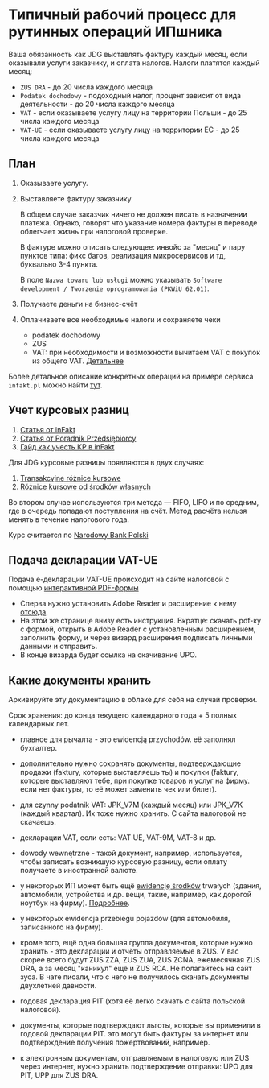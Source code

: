 # Типичный рабочий процесс для рутинных операций ИПшника

Ваша обязанность как JDG выставлять фактуру каждый месяц, если оказывали услуги заказчику, и оплата налогов. Налоги платятся каждый месяц:

- `ZUS DRA` - до 20 числа каждого месяца
- `Podatek dochodowy` - подоходный налог, процент зависит от вида деятельности - до 20 числа каждого месяца
- `VAT` - если оказываете услугу лицу на территории Польши - до 25 числа каждого месяца
- `VAT-UE` - если оказываете услугу лицу на территории ЕС - до 25 числа каждого месяца

## План

1. Оказываете услугу.
2. Выставляете фактуру заказчику

   В общем случае заказчик ничего не должен писать в назначении платежа. Однако, говорят что указание номера фактуры в переводе облегчает жизнь при налоговой проверке.

   В фактуре можно описать следующее: инвойс за "месяц" и пару пунктов типа: фикс багов, реализация микросервисов и тд, буквально 3-4 пункта.

   В поле `Nazwa towaru lub usługi` можно указывать `Software development / Tworzenie oprogramowania (PKWiU 62.01)`.

3. Получаете деньги на бизнес-счёт
4. Оплачиваете все необходимые налоги и сохраняете чеки
    - podatek dochodowy
    - ZUS
    - VAT: при необходимости и возможности вычитаем VAT с покупок из общего VAT. [Детальнее][1]

Более детальное описание конкретных операций на примере сервиса `infakt.pl` можно найти [тут][2].

## Учет курсовых разниц

1. [Статья от inFakt][3]
2. [Статья от Poradnik Przedsiębiorcy][4]
3. [Гайд как учесть КР в inFakt][5]

Для JDG курсовые разницы появляются в двух случаях:

1. [Transakcyjne różnice kursowe][6]
2. [Różnice kursowe od środków własnych][7]

Во втором случае используются три метода — FIFO, LIFO и по средним, где в очередь попадают поступления на счёт.
Метод расчёта нельзя менять в течение налогового года.

Курс считается по [Narodowy Bank Polski][8]

## Подача декларации VAT-UE

Подача e-декларации VAT-UE происходит на сайте налоговой с помощью [интерактивной PDF-формы][9]

- Сперва нужно установить Adobe Reader и расширение к нему [отсюда][10].
- На этой же странице внизу есть инструкция. Вкратце: скачать pdf-ку с формой, открыть в Adobe Reader с установленным
    расширением, заполнить форму, и через визард расширения подписать личными данными и отправить.
- В конце визарда будет ссылка на скачивание UPO.

## Какие документы хранить

Архивируйте эту документацию в облаке для себя на случай проверки.

Срок хранения: до конца текущего календарного года + 5 полных календарных лет.

- главное для рычалта - это ewidencją przychodów. её заполнял бухгалтер.

- дополнительно нужно сохранять документы, подтверждающие продажи (faktury, которые выставляешь ты) и покупки (faktury, которые выставляют тебе, при покупке товаров и услуг на фирму. если нет фактуры, то её может заменить чек или билет).

- для czynny podatnik VAT: JPK_V7M (каждый месяц) или JPK_V7K (каждый квартал). Их тоже нужно хранить. С сайта налоговой не скачаешь.

- декларации VAT, если есть: VAT UE, VAT-9M, VAT-8 и др.

- dowody wewnętrzne - такой документ, например, используется, чтобы записать возникшую курсовую разницу, если оплату получаете в иностранной валюте.

- у некоторых ИП может быть ещё [ewidencję środków][11] trwałych (здания, автомобили, устройства и др. вещи, такие, например, как дорогой ноутбук на фирму). [Подробнее][12].

- у некоторых ewidencja przebiegu pojazdów (для автомобиля, записанного на фирму).

- кроме того, ещё одна большая группа документов, которые нужно хранить - это декларации и отчёты отправляемые в ZUS. У вас скорее всего будут ZUS ZZA, ZUS ZUA, ZUS ZCNA, ежемесячная ZUS DRA, а за месяц "каникул" ещё и ZUS RCA. Не полагайтесь на сайт зуса. В чате писали, что с него не получилось скачать документы двухлетней давности.

- годовая декларация PIT (хотя её легко скачать с сайта польской налоговой).

- документы, которые подтверждают льготы, которые вы применили в годовой декларации PIT. это могут быть фактуры за интернет или подтверждение получения пожертвований, например.

- к электронным документам, отправляемым в налоговую или ZUS через интернет, нужно хранить подтверждение отправки: UPO для PIT, UPP для ZUS DRA.

[1]: faq.md#vat
[2]: infakt_routine.md
[3]: https://www.infakt.pl/blog/jak-zaksiegowac-roznice-kursowe
[4]: https://poradnikprzedsiebiorcy.pl/-ryczalt-a-roznice-kursowe
[5]: infakt_routine.md#poluchenie-oplaty-i-uchet-kursovykh-raznits
[6]: https://pomoc.ifirma.pl/pomoc-artykul/transakcyjne-roznice-kursowe-u-ryczaltowca
[7]: https://www.ifirma.pl/blog/roznice-kursowe-od-srodkow-wlasnych-a-ryczalt.html
[8]: https://www.nbp.pl/home.aspx?c=/ascx/archa.ascx
[9]: https://www.podatki.gov.pl/vat/e-deklaracje-vat/formularze-vat/#VAT-UE
[10]: https://www.podatki.gov.pl/e-deklaracje/wtyczka-do-podpisywania-i-przesylania-danych-xml-z-interaktywnych-formularzy-pdf/
[11]: https://stat.gov.pl/metainformacje/slownik-pojec/pojecia-stosowane-w-statystyce-publicznej/938,pojecie.html
[12]: https://poradnikprzedsiebiorcy.pl/-ewidencja-srodkow-trwalych
